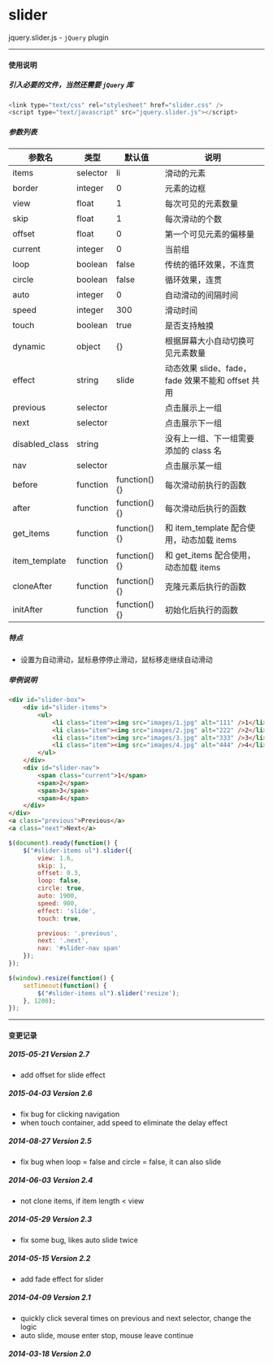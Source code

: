 # slider
jquery.slider.js - `jQuery` plugin

------

#### 使用说明
##### 引入必要的文件，当然还需要 `jQuery` 库
```javascript
<link type="text/css" rel="stylesheet" href="slider.css" />
<script type="text/javascript" src="jquery.slider.js"></script>
```

##### 参数列表
|      参数名     |       类型       |         默认值         |     说明     |
| -------------- | ---------------- | --------------------- | ------------ |
| items          |     selector     |     li                | 滑动的元素 |
| border         |     integer      |     0                 | 元素的边框 |
| view           |     float        |     1                 | 每次可见的元素数量 |
| skip           |     float        |     1                 | 每次滑动的个数 |
| offset         |     float        |     0                 | 第一个可见元素的偏移量 |
| current        |     integer      |     0                 | 当前组 |
| loop           |     boolean      |     false             | 传统的循环效果，不连贯 |
| circle         |     boolean      |     false             | 循环效果，连贯 |
| auto           |     integer      |     0                 | 自动滑动的间隔时间 |
| speed          |     integer      |     300               | 滑动时间 |
| touch          |     boolean      |     true              | 是否支持触摸 |
| dynamic        |     object       |     {}                | 根据屏幕大小自动切换可见元素数量 |
| effect         |     string       |     slide             | 动态效果 slide、fade，fade 效果不能和 offset 共用 |
| previous       |     selector     |                       | 点击展示上一组 |
| next           |     selector     |                       | 点击展示下一组 |
| disabled_class |     string       |                       | 没有上一组、下一组需要添加的 class 名 |
| nav            |     selector     |                       | 点击展示某一组 |
| before         |     function     |     function() {}     | 每次滑动前执行的函数 |
| after          |     function     |     function() {}     | 每次滑动后执行的函数 |
| get_items      |     function     |     function() {}     | 和 item_template 配合使用，动态加载 items |
| item_template  |     function     |     function() {}     | 和 get_items 配合使用，动态加载 items |
| cloneAfter     |     function     |     function() {}     | 克隆元素后执行的函数 |
| initAfter      |     function     |     function() {}     | 初始化后执行的函数 |

##### 特点
- 设置为自动滑动，鼠标悬停停止滑动，鼠标移走继续自动滑动

##### 举例说明
```html
<div id="slider-box">
    <div id="slider-items">
        <ul>
            <li class="item"><img src="images/1.jpg" alt="111" />1</li>
            <li class="item"><img src="images/2.jpg" alt="222" />2</li>
            <li class="item"><img src="images/3.jpg" alt="333" />3</li>
            <li class="item"><img src="images/4.jpg" alt="444" />4</li>
        </ul>
    </div>
    <div id="slider-nav">
        <span class="current">1</span>
        <span>2</span>
        <span>3</span>
        <span>4</span>
    </div>
</div>
<a class="previous">Previous</a>
<a class="next">Next</a>
```

```javascript
$(document).ready(function() {
    $("#slider-items ul").slider({
        view: 1.6,
        skip: 1,
        offset: 0.3,
        loop: false,
        circle: true,
        auto: 1900,
        speed: 900,
        effect: 'slide',
        touch: true,

        previous: '.previous',
        next: '.next',
        nav: '#slider-nav span'
    });
});

$(window).resize(function() {
    setTimeout(function() {
        $("#slider-items ul").slider('resize');
    }, 1200);
});
```

------

#### 变更记录
##### 2015-05-21 Version 2.7
* add offset for slide effect

##### 2015-04-03 Version 2.6
* fix bug for clicking navigation
* when touch container, add speed to eliminate the delay effect

##### 2014-08-27 Version 2.5
* fix bug when loop = false and circle = false, it can also slide

##### 2014-06-03 Version 2.4
* not clone items, if item length < view

##### 2014-05-29 Version 2.3
* fix some bug, likes auto slide twice

##### 2014-05-15 Version 2.2
* add fade effect for slider

##### 2014-04-09 Version 2.1
* quickly click several times on previous and next selector, change the logic
* auto slide, mouse enter stop, mouse leave continue

##### 2014-03-18 Version 2.0
